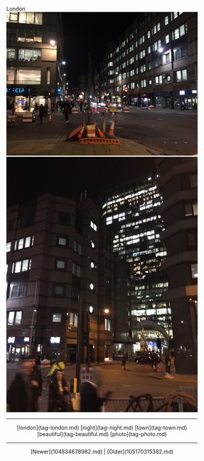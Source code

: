 <!--
title: London
date: 2020-06-28T14:38:48.368Z
tags: london, night, town, beautiful, photo
-->

London
![](105020950857-0.jpg)
![](105020950857-1.jpg)

<!--BOTTOM-POST-NAVIGATION-->
---

<center>[london](tag-london.md) [night](tag-night.md) [town](tag-town.md) [beautiful](tag-beautiful.md) [photo](tag-photo.md)</center>

---

<center>[Newer](104834678982.md) | [Older](105170315382.md)</center>